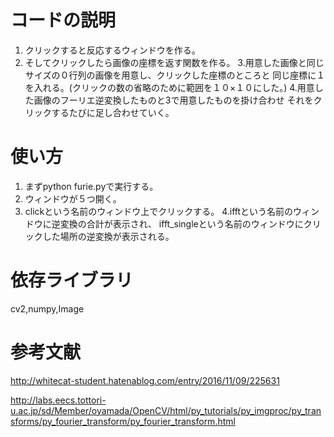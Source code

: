 # コードの説明

1. クリックすると反応するウィンドウを作る。
2. そしてクリックしたら画像の座標を返す関数を作る。
3.用意した画像と同じサイズの０行列の画像を用意し、クリックした座標のところと
同じ座標に１を入れる。(クリックの数の省略のために範囲を１０×１０にした。)
4.用意した画像のフーリエ逆変換したものと3で用意したものを掛け合わせ
それをクリックするたびに足し合わせていく。

# 使い方

1. まずpython furie.pyで実行する。
2. ウィンドウが５つ開く。
3. clickという名前のウィンドウ上でクリックする。
4.ifftという名前のウィンドウに逆変換の合計が表示され、
ifft_singleという名前のウィンドウにクリックした場所の逆変換が表示される。

# 依存ライブラリ
cv2,numpy,Image

# 参考文献
http://whitecat-student.hatenablog.com/entry/2016/11/09/225631

http://labs.eecs.tottori-u.ac.jp/sd/Member/oyamada/OpenCV/html/py_tutorials/py_imgproc/py_transforms/py_fourier_transform/py_fourier_transform.html